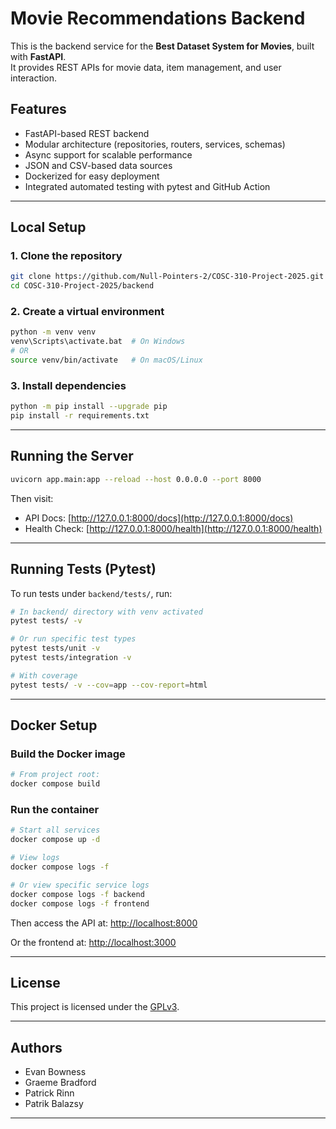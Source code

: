 # Movie Recommendations Backend

This is the backend service for the **Best Dataset System for Movies**, built with **FastAPI**.  
It provides REST APIs for movie data, item management, and user interaction.

## Features

- FastAPI-based REST backend
- Modular architecture (repositories, routers, services, schemas)
- Async support for scalable performance
- JSON and CSV-based data sources
- Dockerized for easy deployment
- Integrated automated testing with pytest and GitHub Action

---

## Local Setup

### 1. Clone the repository
```bash
git clone https://github.com/Null-Pointers-2/COSC-310-Project-2025.git
cd COSC-310-Project-2025/backend
````

### 2. Create a virtual environment

```bash
python -m venv venv
venv\Scripts\activate.bat  # On Windows
# OR
source venv/bin/activate   # On macOS/Linux
```

### 3. Install dependencies

```bash
python -m pip install --upgrade pip
pip install -r requirements.txt
```

---

## Running the Server

```bash
uvicorn app.main:app --reload --host 0.0.0.0 --port 8000
```

Then visit:

* API Docs: [http://127.0.0.1:8000/docs](http://127.0.0.1:8000/docs)
* Health Check: [http://127.0.0.1:8000/health](http://127.0.0.1:8000/health)

---

## Running Tests (Pytest)

To run tests under `backend/tests/`, run:

```bash
# In backend/ directory with venv activated
pytest tests/ -v

# Or run specific test types
pytest tests/unit -v
pytest tests/integration -v

# With coverage
pytest tests/ -v --cov=app --cov-report=html
```

---

## Docker Setup

### Build the Docker image

```bash
# From project root:
docker compose build
```

### Run the container

```bash
# Start all services
docker compose up -d

# View logs
docker compose logs -f

# Or view specific service logs
docker compose logs -f backend
docker compose logs -f frontend
```

Then access the API at:
[http://localhost:8000](http://localhost:8000/health)

Or the frontend at:
[http://localhost:3000](http://localhost:3000)

---

## License

This project is licensed under the [GPLv3](../LICENSE).

---

## Authors

* Evan Bowness
* Graeme Bradford
* Patrick Rinn
* Patrik Balazsy

---